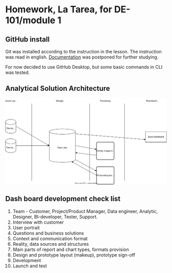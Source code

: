 # Homework, La Tarea, for DE-101/module 1

## GitHub install
Git was installed according to the instruction in the lesson. The instruction was read in english. [Documentation](https://git-scm.com/book/en/v2/Getting-Started-About-Version-Control) was postponed for further studying.

For now decided to use GitHub Desktop, but some basic commands in CLI was tested.

## Analytical Solution Architecture

![Analytical Solution Architecture diagram](Analytical%20Solution%20Architecture.drawio.svg)

## Dash board development check list
1. Team - Customer, Project/Product Manager, Data engineer, Analytic, Designer, BI-developer, Tester, Support.
2. Interview with customer
3. User portrait
4. Questions and business solutions
5. Context and communication format
6. Reality, data sources and structures
7. Main parts of report and chart types, formats provision
8. Design and prototype layout (makeup), prototype sign-off
9. Development
10. Launch and test 